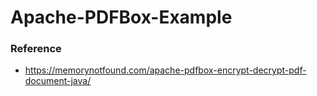 # Apache-PDFBox-Example

### Reference

- https://memorynotfound.com/apache-pdfbox-encrypt-decrypt-pdf-document-java/
